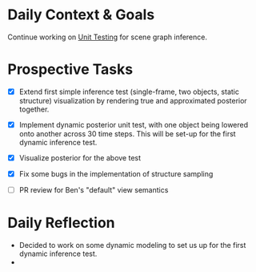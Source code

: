 # Daily Context & Goals

Continue working on [Unit Testing](GenSceneDerenderUnitTesting.md) for scene graph inference.


# Prospective Tasks

* [X] Extend first simple inference test (single-frame, two objects, static
      structure) visualization by rendering true and approximated posterior
      together.
* [X] Implement dynamic posterior unit test, with one object being lowered onto
      another across 30 time steps. This will be set-up for the first dynamic
      inference test.
* [X] Visualize posterior for the above test
* [X] Fix some bugs in the implementation of structure sampling
* [ ] PR review for Ben's "default" view semantics


# Daily Reflection

* Decided to work on some dynamic modeling to set us up for the first dynamic
  inference test.
* 
